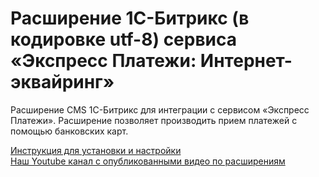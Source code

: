 ﻿# Расширение 1С-Битрикс (в кодировке utf-8) сервиса «Экспресс Платежи: Интернет-эквайринг»
 <p>Расширение CMS 1С-Битрикс для интеграции с сервисом «Экспресс Платежи». Расширение позволяет производить прием платежей с помощью банковских карт.</p>
  <a href="https://express-pay.by/cms-extensions/1c-bitrix#1%D0%A1-%D0%91%D0%B8%D1%82%D1%80%D0%B8%D0%BA%D1%81">Инструкция для установки и настройки</a><br/>
  <a href="https://www.youtube.com/c/express-pay-by/videos">Наш Youtube канал с опубликованными видео по расширениям</a>
